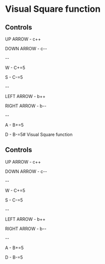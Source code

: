 # Visual Square function

## Controls

UP ARROW - c++

DOWN ARROW - c--

--

W - C+=5

S - C-=5

--

LEFT ARROW - b++

RIGHT ARROW - b--

--

A - B+=5

D - B-=5# Visual Square function

## Controls

UP ARROW - c++

DOWN ARROW - c--

--

W - C+=5

S - C-=5

--

LEFT ARROW - b++

RIGHT ARROW - b--

--

A - B+=5

D - B-=5
